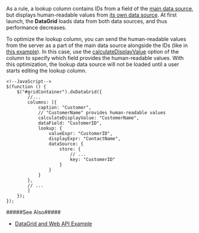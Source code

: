 As a rule, a lookup column contains IDs from a field of the [main data source](/api-reference/10%20UI%20Widgets/dxDataGrid/1%20Configuration/dataSource.md '/Documentation/ApiReference/UI_Widgets/dxDataGrid/Configuration/#dataSource'), but displays human-readable values from [its own data source](/api-reference/10%20UI%20Widgets/dxDataGrid/1%20Configuration/columns/lookup/dataSource.md '/Documentation/ApiReference/UI_Widgets/dxDataGrid/Configuration/columns/lookup/#dataSource'). At first launch, the **DataGrid** loads data from both data sources, and thus performance decreases.

To optimize the lookup column, you can send the human-readable values from the server as a part of the main data source alongside the IDs (like in [this example](https://github.com/DevExpress/devextreme-examples/blob/16_2/datagrid-webapi/datagrid-webapi/Controllers/OrdersController.cs#L23-L43)). In this case, use the [calculateDisplayValue](/api-reference/10%20UI%20Widgets/dxDataGrid/1%20Configuration/columns/calculateDisplayValue.md '/Documentation/ApiReference/UI_Widgets/dxDataGrid/Configuration/columns/#calculateDisplayValue') option of the column to specify which field provides the human-readable values. With this optimization, the lookup data source will not be loaded until a user starts editing the lookup column. 

    <!--JavaScript-->
    $(function () {
        $("#gridContainer").dxDataGrid({
            //...
            columns: [{
                caption: "Customer",
                // "CustomerName" provides human-readable values
                calculateDisplayValue: "CustomerName",
                dataField: "CustomerID",
                lookup: {
                    valueExpr: "CustomerID",
                    displayExpr: "ContactName",
                    dataSource: {
                        store: {
                            // ...
                            key: "CustomerID"
                        }
                    }
                }
            },
            // ...
            ]
        });
    });

#####See Also#####
- [DataGrid and Web API Example](https://github.com/DevExpress/devextreme-examples/tree/16_2/datagrid-webapi)
